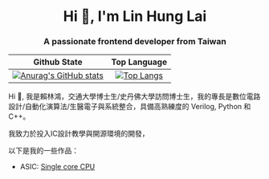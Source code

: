 <h1 align="center">Hi 👋, I'm Lin Hung Lai</h1>
<h3 align="center">A passionate frontend developer from Taiwan</h3>

|Github State|Top Language|
|:-:|:-:|
|[![Anurag's GitHub stats](https://github-readme-stats-eight-beta-67.vercel.app/api?username=lhlaib&show_icons=true&theme=light&card_width=320\&include_all_commits=true\&show=reviews,prs_merged\&rank_icon=github)](https://github.com/anuraghazra/github-readme-stats)|[![Top Langs](https://github-readme-stats-eight-beta-67.vercel.app/api/top-langs/?username=lhlaib&theme=light&layout=compact&langs_count=12&card_width=320&hide=jupyter%20notebook)](https://github.com/anuraghazra/github-readme-stats)|


Hi 👋, 我是賴林鴻，交通大學博士生/史丹佛大學訪問博士生，我的專長是數位電路設計/自動化演算法/生醫電子與系統整合，具備高熟練度的 Verilog, Python 和 C++。

我致力於投入IC設計教學與開源環境的開發，

以下是我的一些作品：

* ASIC: 
[Single core CPU](https://)



<!--
**lhlaib/lhlaib** is a ✨ _special_ ✨ repository because its `README.md` (this file) appears on your GitHub profile.

Here are some ideas to get you started:

- 🔭 I’m currently working on ...
- 🌱 I’m currently learning ...
- 👯 I’m looking to collaborate on ...
- 🤔 I’m looking for help with ...
- 💬 Ask me about ...
- 📫 How to reach me: ...
- 😄 Pronouns: ...
- ⚡ Fun fact: ...
-->
